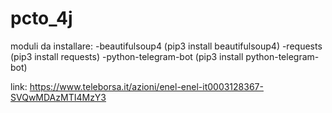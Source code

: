 # pcto_4j

moduli da installare:
-beautifulsoup4 (pip3 install beautifulsoup4)
-requests (pip3 install requests)
-python-telegram-bot (pip3 install python-telegram-bot)

link: https://www.teleborsa.it/azioni/enel-enel-it0003128367-SVQwMDAzMTI4MzY3
